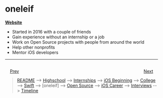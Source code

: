 # oneleif

**[Website](https://oneleif.com/)**

- Started in 2016 with a couple of friends
- Gain experience without an internship or a job
- Work on Open Source projects with people from around the world
- Help other nonprofits
- Mentor iOS developers 

***

<div style="padding: 16;">
	<div style="float: left">
		<a href="swift.md">Prev</a>
	</div>
	<div style="float: right">
		<a href="open-source.md">Next</a>
	</div>
</div>

> [README](../README.md) --> [Highschool](highschool.md) --> [Internships](internships.md) --> [iOS Beginning](iOS-beginning.md) --> [College](college.md) --> [Swift](swift.md) --> [oneleif] --> [Open Source](open-source.md) --> [iOS Career](iOS-career.md) --> [Interviews](interviews.md) --> [Timeline](timeline.md)
